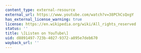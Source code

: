 ```yaml
---
content_type: external-resource
external_url: https://www.youtube.com/watch?v=38PChCsQxgY
has_external_license_warning: true
license: https://en.wikipedia.org/wiki/All_rights_reserved
status: ''
title: \[Listen on YouTube\]
uid: d8891497-723b-4027-9372-a895e7deb670
wayback_url: ''
---
```

